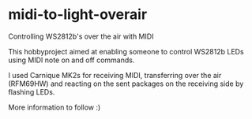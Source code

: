 # midi-to-light-overair
Controlling WS2812b's over the air with MIDI

This hobbyproject aimed at enabling someone to control WS2812b LEDs using MIDI note on and off commands.

I used Carnique MK2s for receiving MIDI, transferring over the air (RFM69HW) and reacting on the sent packages on the receiving side by flashing LEDs.

More information to follow :)
